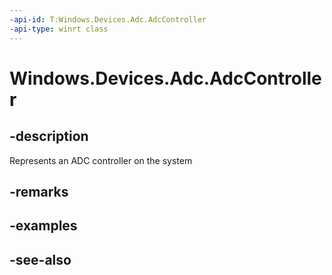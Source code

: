 ----api-id: T:Windows.Devices.Adc.AdcController
-api-type: winrt class
---<!-- Class syntax.public class AdcController : Windows.Devices.Adc.IAdcController--># Windows.Devices.Adc.AdcController## -descriptionRepresents an ADC controller on the system## -remarks## -examples## -see-also